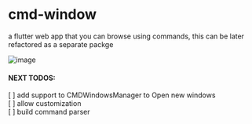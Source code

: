 # cmd-window
a flutter web app that you can browse using commands, this can be later refactored as a separate packge



![image](https://user-images.githubusercontent.com/42315987/123337035-32132d80-d536-11eb-82c6-fc9477e208dc.png)

#### NEXT TODOS:
[ ] add support to CMDWindowsManager to Open new  windows <br/>
[ ] allow customization <br/>
[ ] build command parser <br/>

